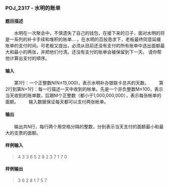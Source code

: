 ### POJ_2317 - 水明的账单
#### 题目描述
&emsp;&emsp;水明在一次聚会中，不慎遗失了自己的钱包，在接下来的日子，面对水明的将是一系列的补卡手续和堆积的账单… 。在水明的百般恳求下，老板最终同意延缓账单的支付时间。可老板又提出，必须从目前还没有支付的所有账单中选出面额最大和最小的两张，并把他们付清。还没有支付的账单会被保留到下一天。 请你帮他计算出支付的顺序。
#### 输入
&emsp;&emsp;第1行：一个正整数N(N≤15,000)，表示水明补办银联卡总共的天数。
&emsp;&emsp;第2行到第N+1行：每一行描述一天中收到的帐单。先是一个非负整数M≤100，表示当天收到的账单数，后跟M个正整数（都小于1,000,000,000），表示每张帐单的面额。
&emsp;&emsp;输入数据保证每天都可以支付两张帐单。
#### 输出
&emsp;&emsp;输出共N行，每行两个用空格分隔的整数，分别表示当天支付的面额最小和最大的支票的面额。
#### 样例输入
>4
3 3 6 5
2 8 2
3 7 1 7
0
#### 样例输出
>3 6
2 8
1 7
5 7
